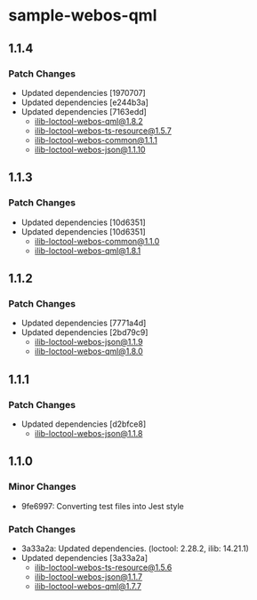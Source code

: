 # sample-webos-qml

## 1.1.4

### Patch Changes

- Updated dependencies [1970707]
- Updated dependencies [e244b3a]
- Updated dependencies [7163edd]
  - ilib-loctool-webos-qml@1.8.2
  - ilib-loctool-webos-ts-resource@1.5.7
  - ilib-loctool-webos-common@1.1.1
  - ilib-loctool-webos-json@1.1.10

## 1.1.3

### Patch Changes

- Updated dependencies [10d6351]
- Updated dependencies [10d6351]
  - ilib-loctool-webos-common@1.1.0
  - ilib-loctool-webos-qml@1.8.1

## 1.1.2

### Patch Changes

- Updated dependencies [7771a4d]
- Updated dependencies [2bd79c9]
  - ilib-loctool-webos-json@1.1.9
  - ilib-loctool-webos-qml@1.8.0

## 1.1.1

### Patch Changes

- Updated dependencies [d2bfce8]
  - ilib-loctool-webos-json@1.1.8

## 1.1.0

### Minor Changes

- 9fe6997: Converting test files into Jest style

### Patch Changes

- 3a33a2a: Updated dependencies. (loctool: 2.28.2, ilib: 14.21.1)
- Updated dependencies [3a33a2a]
  - ilib-loctool-webos-ts-resource@1.5.6
  - ilib-loctool-webos-json@1.1.7
  - ilib-loctool-webos-qml@1.7.7
